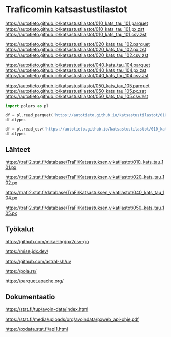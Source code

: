 # Traficomin katsastustilastot

https://autotieto.github.io/katsastustilastot/010_kats_tau_101.parquet   
https://autotieto.github.io/katsastustilastot/010_kats_tau_101.px.zst   
https://autotieto.github.io/katsastustilastot/010_kats_tau_101.csv.zst

https://autotieto.github.io/katsastustilastot/020_kats_tau_102.parquet   
https://autotieto.github.io/katsastustilastot/020_kats_tau_102.px.zst   
https://autotieto.github.io/katsastustilastot/020_kats_tau_102.csv.zst

https://autotieto.github.io/katsastustilastot/040_kats_tau_104.parquet   
https://autotieto.github.io/katsastustilastot/040_kats_tau_104.px.zst   
https://autotieto.github.io/katsastustilastot/040_kats_tau_104.csv.zst

https://autotieto.github.io/katsastustilastot/050_kats_tau_105.parquet   
https://autotieto.github.io/katsastustilastot/050_kats_tau_105.px.zst   
https://autotieto.github.io/katsastustilastot/050_kats_tau_105.csv.zst


```python
import polars as pl

df = pl.read_parquet('https://autotieto.github.io/katsastustilastot/010_kats_tau_101.parquet')
df.dtypes

df = pl.read_csv('https://autotieto.github.io/katsastustilastot/010_kats_tau_101.csv.zst', separator=';')
df.dtypes
```

## Lähteet

https://trafi2.stat.fi/database/TraFi/Katsastuksen_vikatilastot/010_kats_tau_101.px

https://trafi2.stat.fi/database/TraFi/Katsastuksen_vikatilastot/020_kats_tau_102.px

https://trafi2.stat.fi/database/TraFi/Katsastuksen_vikatilastot/040_kats_tau_104.px

https://trafi2.stat.fi/database/TraFi/Katsastuksen_vikatilastot/050_kats_tau_105.px

## Työkalut

https://github.com/mikaelhg/px2csv-go

https://mise.jdx.dev/

https://github.com/astral-sh/uv

https://pola.rs/

https://parquet.apache.org/

## Dokumentaatio

https://stat.fi/tup/avoin-data/index.html

https://stat.fi/media/uploads/org/avoindata/pxweb_api-ohje.pdf

https://pxdata.stat.fi/api1.html

